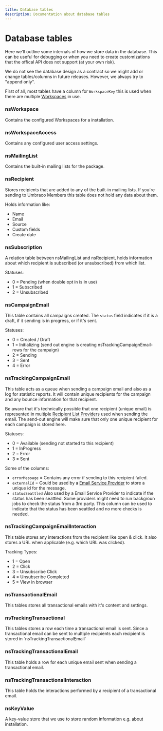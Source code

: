 ```yaml
---
title: Database tables
description: Documentation about database tables
---
```

# Database tables

Here we'll outline some internals of how we store data in the database. This can be useful for debugging or when you need to create customizations that the offical API does not support (at your own risk).

We do not see the database design as a contract so we might add or change tables/columns in future releases. However, we always try to "append only".

First of all, most tables have a column for `WorkspaceKey` this is used when there are multiple [Workspaces](../getting-started/basics.md) in use. 

### nsWorkspace
Contains the configured Workspaces for a installation.

### nsWorkspaceAccess
Contains any configured user access settings.

### nsMailingList

Contains the built-in mailing lists for the package.

### nsRecipient

Stores recipients that are added to any of the built-in mailing lists. If you're sending to Umbraco Members this table does not hold any data about them.

Holds information like:

* Name
* Email
* Source
* Custom fields
* Create date

### nsSubscription

A relation table between nsMailingList and nsRecipient, holds information about which recipient is subscribed (or unsubscribed) from which list.

Statuses:

* 0 = Pending (when double opt in is in use)
* 1 = Subscribed
* 2 = Unsubscribed

### nsCampaignEmail

This table contains all campaigns created. The `status` field indicates if it is a draft, if it sending is in progress, or if it's sent.

Statuses:

* 0 = Created / Draft
* 1 = Initializing (send out engine is creating nsTrackingCampaignEmail-rows for the campaign)
* 2 = Sending
* 3 = Sent
* 4 = Error



### nsTrackingCampaignEmail

This table acts as a queue when sending a campaign email and also as a log for statistic reports. It will contain unique recipients for the campaign and any bounce information for that recipient. 

Be aware that it's technically possible that one recipient (unique email) is represented in multiple [Recipient List Providers](../develop/recipient-list-providers.md) used when sending the email. The send-out engine will make sure that only one unique recipient for each campaign is stored here.

Statuses:

* 0 = Available (sending not started to this recipient)
* 1 = InProgress
* 2 = Error
* 3 = Sent
  
Some of the columns:
* `errorMessage` = Contains any error if sending to this recipient failed.
* `externalId` = Could be used by a [Email Service Provider](../develop/email-service-provider.ms) to store a unique id for the message.
* `statusSeattled` Also used by a Email Service Provider to indicate if the status has been seattled. Some providers might need to run backgroun jobs to check the status from a 3rd party. This column can be used to indicate that the status has been seattled and no more checks is needed.

### nsTrackingCampaignEmailInteraction

This table stores any interactions from the recipient like open & click. It also stores a URL when applicable (e.g. which URL was clicked).

Tracking Types:

* 1 = Open
* 2 = Click
* 3 = Unsubscribe Click
* 4 = Unsubscribe Completed
* 5 = View in browser

### nsTransactionalEmail
This tables stores all transactional emails with it's content and settings.

### nsTrackingTransactional
This tables stores a row each time a transactional email is sent. Since a transactional email can be sent to multiple recipients each recipient is stored in ´nsTrackingTransactionalEmail`

### nsTrackingTransactionalEmail
This table holds a row for each unique email sent when sending a transactional email.

### nsTrackingTransactionalInteraction
This table holds the interactions performed by a recipient of a transactional email.

### nsKeyValue
A key-value store that we use to store random information e.g. about installation.